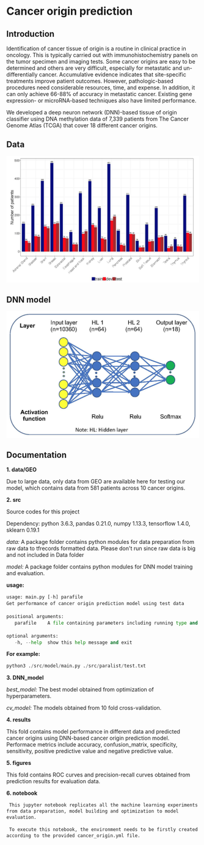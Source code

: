 
# Cancer origin prediction
## Introduction
   Identification of cancer tissue of origin is a routine in clinical practice in oncology. This is typically carried out with immunohistochemistry panels on the tumor specimen and imaging tests. Some cancer origins are easy to be determined and others are very difficult, especially for metastatic and un-differentially cancer. Accumulative evidence indicates that site-specific treatments improve patient outcomes. However, pathologic-based procedures need considerable resources, time, and expense. In addition, it can only achieve 66-88% of accuracy in metastatic cancer. Existing gene expression- or microRNA-based techniques also have limited performance. 
   
   We developed a deep neuron network (DNN)-based tissue of origin classifier using DNA methylation data of 7,339 patients from The Cancer Genome Atlas (TCGA) that cover 18 different cancer origins. 


## Data ##

<p align="center">
  <img src="./figures/data.jpg" width="800">
</p>

## DNN model

<p align="center">
  <img src="./figures/model.jpg" width="600">
</p>

## Documentation
**1. data/GEO**

  Due to large data, only data from GEO are available here for testing our model, which contains data from 581 patients across 10 cancer origins.

**2. src**

   Source codes for this project
   
   Dependency: python 3.6.3, pandas 0.21.0, numpy 1.13.3, tensorflow 1.4.0, sklearn 0.19.1
   
   *data:* A package folder contains python modules for data preparation from raw data to tfrecords formatted data. Please don't run since raw data is big and not included in Data folder

   *model:*  A package folder contains python modules for DNN model training and evaluation.

   **usage:**
   ```python
   usage: main.py [-h] parafile
   Get performance of cancer origin prediction model using test data

   positional arguments:
      parafile    A file containing parameters including running type and input file

   optional arguments:
      -h, --help  show this help message and exit

   ```
   **For example:**
   ```python
   python3 ./src/model/main.py ./src/paralist/test.txt
  ```
 **3. DNN_model**
   
   *best_model:* The best model obtained from optimization of hyperparameters.
   
   *cv_model:* The models obtained from 10 fold cross-validation. 
   
 **4. results**
   
   This fold contains model performance in different data and predicted cancer origins using DNN-based cancer origin prediction model. Performace metrics include accuracy,  confusion_matrix, specificity, sensitivity, positive predictive value and negative predictive value.
  
 **5. figures**
 
   This fold contains ROC curves and precision-recall curves obtained from prediction results for evaluation data.
   
 **6. notebook**
 
     This jupyter notebook replicates all the machine learning experiments from data preparation, model building and optimization to model evaluation. 
     
     To execute this notebook, the environment needs to be firstly created according to the provided cancer_origin.yml file. 
